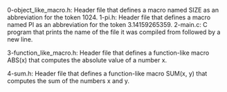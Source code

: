  0-object_like_macro.h: Header file that defines a macro named SIZE as an abbreviation for the token 1024.
1-pi.h: Header file that defines a macro named PI as an abbreviation for the token 3.14159265359.
2-main.c: C program that prints the name of the file it was compiled from followed by a new line.


3-function_like_macro.h: Header file that defines a function-like macro ABS(x) that computes the absolute value of a number x.


4-sum.h: Header file that defines a function-like macro SUM(x, y) that computes the sum of the numbers x and y. 
